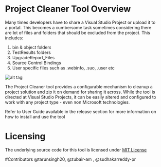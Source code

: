 # Project Cleaner Tool Overview
Many times developers have to share a Visual Studio Project or upload it to a portal. This becomes a cumbersome task sometimes considering there are lot of files and folders that should be excluded from the project. This includes:

1. bin & object folders
2. TestResults folders
3. UpgradeReport_Files
4. Source Control Bindings
5. User specific files such as .webinfo, .suo, .user etc

![alt tag](https://cloud.githubusercontent.com/assets/16422549/14552134/ee2efc58-02f8-11e6-86d9-b7b645ec3869.png)

The Project Cleaner tool provides a configurable mechanism to cleanup a project solution and zip it on demand for sharing it across. While the tool is directed at Visual Studio Projects, it can be easily altered and configured to work with any project type - even non Microsoft technologies.

Refer to User Guide available in the release section for more information on how to install and use the tool

# Licensing
The underlying source code for this tool is licensed under [MIT License](http://opensource.org/licenses/mit-license.php)

#Contributors
@tarunsingh20, @zubair-am , @sudhakarreddy-pr
